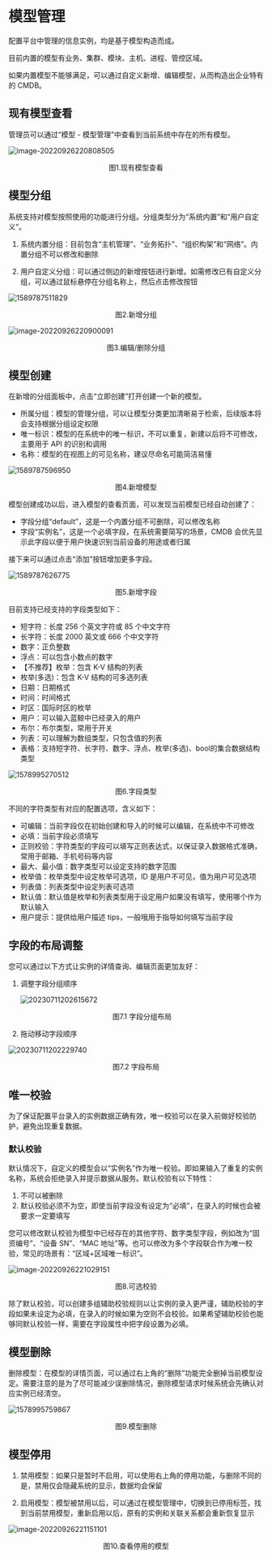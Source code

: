 # 模型管理

配置平台中管理的信息实例，均是基于模型构造而成。

目前内置的模型有业务、集群、模块、主机、进程、管控区域。

如果内置模型不能够满足，可以通过自定义新增、编辑模型，从而构造出企业特有的 CMDB。

## 现有模型查看

管理员可以通过“模型 - 模型管理”中查看到当前系统中存在的所有模型。

![image-20220926220808505](media/image-20220926220808505.png)
<center>图1.现有模型查看</center>

## 模型分组

系统支持对模型按照使用的功能进行分组。分组类型分为“系统内置”和“用户自定义”。

1. 系统内置分组：目前包含“主机管理”、“业务拓扑”、“组织构架”和“网络”。内置分组不可以修改和删除

2. 用户自定义分组：可以通过侧边的新增按钮进行新增。如需修改已有自定义分组，可以通过鼠标悬停在分组名称上，然后点击修改按钮

![1589787511829](../media/1589787511829.png)
<center>图2.新增分组</center>

![image-20220926220900091](media/image-20220926220900091.png)
<center>图3.编辑/删除分组</center>

## 模型创建

在新增的分组面板中，点击“立即创建”打开创建一个新的模型。

- 所属分组：模型的管理分组，可以让模型分类更加清晰易于检索，后续版本将会支持根据分组设定权限
- 唯一标识：模型的在系统中的唯一标识，不可以重复，新建以后将不可修改，主要用于 API 的识别和调用
- 名称：模型的在视图上的可见名称，建议尽命名可能简洁易懂

![1589787596950](../media/1589787596950.png)
<center>图4.新增模型</center>

模型创建成功以后，进入模型的查看页面，可以发现当前模型已经自动创建了：

- 字段分组“default”，这是一个内置分组不可删除，可以修改名称
- 字段“实例名”，这是一个必填字段，在系统需要简写的场景，CMDB 会优先显示此字段以便于用户快速识别当前设备的用途或者归属

接下来可以通过点击“添加”按钮增加更多字段。

![1589787626775](../media/1589787626775.png)
<center>图5.新增字段</center>

目前支持已经支持的字段类型如下：

- 短字符：长度 256 个英文字符或 85 个中文字符
- 长字符：长度 2000 英文或 666 个中文字符
- 数字：正负整数
- 浮点：可以包含小数点的数字
- 【不推荐】枚举：包含 K-V 结构的列表
- 枚举(多选)：包含 K-V 结构的可多选列表
- 日期：日期格式
- 时间：时间格式
- 时区：国际时区的枚举
- 用户：可以输入蓝鲸中已经录入的用户
- 布尔：布尔类型，常用于开关
- 列表：可以理解为数组类型，只包含值的列表
- 表格：支持短字符、长字符、数字、浮点、枚举(多选)、bool的集合数据结构类型

![1578995270512](../media/1578995270512.png)
<center>图6.字段类型</center>

不同的字符类型有对应的配置选项，含义如下：

- 可编辑：当前字段仅在初始创建和导入的时候可以编辑，在系统中不可修改
- 必填：当前字段必须填写
- 正则校验：字符类型的字段可以填写正则表达式，以保证录入数据格式准确，常用于邮箱、手机号码等内容
- 最大、最小值：数字类型可以设定支持的数字范围
- 枚举值：枚举类型中设定枚举可选项，ID 是用户不可见，值为用户可见选项
- 列表值：列表类型中设定列表可选项
- 默认值：默认值是枚举和列表类型用于设定用户如果没有填写，使用哪个作为默认输入
- 用户提示：提供给用户描述 tips，一般哦用于指导如何填写当前字段

## 字段的布局调整

您可以通过以下方式让实例的详情查询、编辑页面更加友好：

1. 调整字段分组顺序

   ![20230711202615672](../media/20230711202615672.png)

   <center>图7.1 字段分组布局</center>

2. 拖动移动字段顺序

![20230711202229740](../media/20230711202229740.png)



<center>图7.2 字段布局</center>

## 唯一校验

为了保证配置平台录入的实例数据正确有效，唯一校验可以在录入前做好校验防护，避免出现重复数据。

### 默认校验

默认情况下，自定义的模型会以“实例名”作为唯一校验。即如果输入了重复的实例名称，系统会拒绝录入并提示数据从服务。默认校验有以下特性：

1. 不可以被删除
2. 默认校验必须不为空，即使当前字段没有设定为“必填”，在录入的时候也会被要求一定要填写

您可以修改默认校验为模型中已经存在的其他字符、数字类型字段，例如改为“固资编号”、“设备 SN”、“MAC 地址”等。也可以修改为多个字段联合作为唯一校验，常见的场景有：“区域+区域唯一标识”。

![image-20220926221029151](media/image-20220926221029151.png)
<center>图8.可选校验</center>

除了默认校验，可以创建多组辅助校验规则以让实例的录入更严谨，辅助校验的字段如果未设定为必填，在录入的时候如果为空则不会校验。如果希望辅助校验也能够同默认校验一样，需要在字段属性中把字段设置为必填。

## 模型删除

删除模型：在模型的详情页面，可以通过右上角的“删除”功能完全删掉当前模型设定。需要注意的是为了尽可能减少误删除情况，删除模型请求时候系统会先确认对应实例已经清空。

![1578995759867](../media/1578995759867.png)
<center>图9.模型删除</center>

## 模型停用

1. 禁用模型：如果只是暂时不启用，可以使用右上角的停用功能，与删除不同的是，禁用仅会隐藏系统的显示，数据均会保留

2. 启用模型：模型被禁用以后，可以通过在模型管理中，切换到已停用标签，找到当前禁用模型，重新启用以后，原有的实例和关联关系都会重新恢复显示

![image-20220926221151101](media/image-20220926221151101.png)
<center>图10.查看停用的模型</center>
